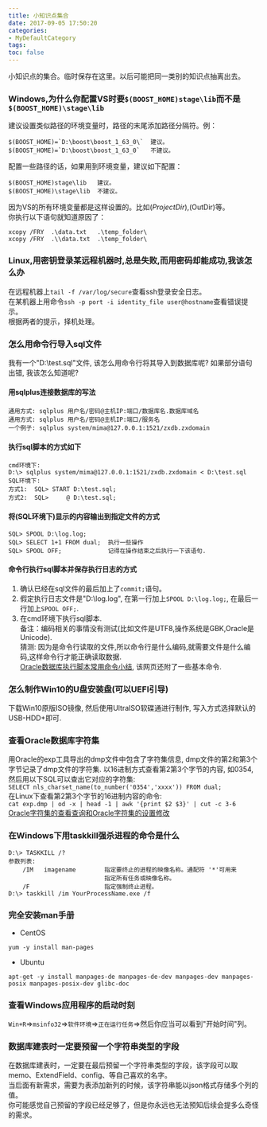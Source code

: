 ```yaml
---
title: 小知识点集合
date: 2017-09-05 17:50:20
categories:
- MyDefaultCategory
tags:
toc: false
---
```


小知识点的集合。临时保存在这里。以后可能把同一类别的知识点抽离出去。

<!-- more -->

### Windows,为什么你配置VS时要`$(BOOST_HOME)stage\lib`而不是`$(BOOST_HOME)\stage\lib`  
建议设置类似路径的环境变量时，路径的末尾添加路径分隔符。例：  
```
$(BOOST_HOME)=`D:\boost\boost_1_63_0\`  建议。
$(BOOST_HOME)=`D:\boost\boost_1_63_0`   不建议。
```
配置一些路径的话，如果用到环境变量，建议如下配置：  
```
$(BOOST_HOME)stage\lib   建议。
$(BOOST_HOME)\stage\lib  不建议。
```
因为VS的所有环境变量都是这样设置的。比如$(ProjectDir),$(OutDir)等。  
你执行以下语句就知道原因了：  
```
xcopy /FRY  .\data.txt   .\temp_folder\
xcopy /FRY  .\\data.txt  .\temp_folder\
```

### Linux,用密钥登录某远程机器时,总是失败,而用密码却能成功,我该怎么办  
在远程机器上`tail -f /var/log/secure`查看ssh登录安全日志。  
在某机器上用命令`ssh -p port -i identity_file user@hostname`查看错误提示。  
根据两者的提示，择机处理。  

### 怎么用命令行导入sql文件  
我有一个"D:\test.sql"文件, 该怎么用命令行将其导入到数据库呢? 如果部分语句出错, 我该怎么知道呢?  

#### 用sqlplus连接数据库的写法  
```
通用方式: sqlplus 用户名/密码@主机IP:端口/数据库名.数据库域名
通用方式: sqlplus 用户名/密码@主机IP:端口/服务名
一个例子: sqlplus system/mima@127.0.0.1:1521/zxdb.zxdomain
```
#### 执行sql脚本的方式如下  
```
cmd环境下:
D:\> sqlplus system/mima@127.0.0.1:1521/zxdb.zxdomain < D:\test.sql
SQL环境下:
方式1:  SQL> START D:\test.sql;    
方式2:  SQL>     @ D:\test.sql;
```
#### 将(SQL环境下)显示的内容输出到指定文件的方式  
```
SQL> SPOOL D:\log.log;  
SQL> SELECT 1+1 FROM dual;  执行一些操作
SQL> SPOOL OFF;             记得在操作结束之后执行一下该语句.
```
#### 命令行执行sql脚本并保存执行日志的方式  
1. 确认已经在sql文件的最后加上了`commit;`语句。  
2. 假定执行日志文件是"D:\log.log", 在第一行加上`SPOOL D:\log.log;`, 在最后一行加上`SPOOL OFF;`.  
3. 在cmd环境下执行sql脚本.  
备注：编码相关的事情没有测试(比如文件是UTF8,操作系统是GBK,Oracle是Unicode).  
猜测: 因为是命令行读取的文件,所以命令行是什么编码,就需要文件是什么编码,这样命令行才能正确读取数据.  
[Oracle数据库执行脚本常用命令小结](http://www.jb51.net/article/76786.htm), 该网页还附了一些基本命令.  

### 怎么制作Win10的U盘安装盘(可以UEFI引导)  
下载Win10原版ISO镜像, 然后使用UltraISO软碟通进行制作, 写入方式选择默认的USB-HDD+即可.  

### 查看Oracle数据库字符集  
用Oracle的exp工具导出的dmp文件中包含了字符集信息, dmp文件的第2和第3个字节记录了dmp文件的字符集. 以16进制方式查看第2第3个字节的内容, 如0354, 然后用以下SQL可以查出它对应的字符集:  
`SELECT nls_charset_name(to_number('0354','xxxx')) FROM dual;`  
在Linux下查看第2第3个字节的16进制内容的命令:  
`cat exp.dmp | od -x | head -1 | awk '{print $2 $3}' | cut -c 3-6`  
[Oracle字符集的查看查询和Oracle字符集的设置修改](http://www.linuxidc.com/Linux/2011-11/47383.htm)  

### 在Windows下用taskkill强杀进程的命令是什么  
```
D:\> TASKKILL /?
参数列表:
    /IM   imagename        指定要终止的进程的映像名称。通配符 '*'可用来
                           指定所有任务或映像名称。
    /F                     指定强制终止进程。
D:\> taskkill /im YourProcessName.exe /f
```

### 完全安装man手册  
* CentOS  
```
yum -y install man-pages
```
* Ubuntu  
```
apt-get -y install manpages-de manpages-de-dev manpages-dev manpages-posix manpages-posix-dev glibc-doc
```

### 查看Windows应用程序的启动时刻  
`Win+R`=>`msinfo32`=>`软件环境`=>`正在运行任务`=>然后你应当可以看到"开始时间"列。  

### 数据库建表时一定要预留一个字符串类型的字段  
在数据库建表时，一定要在最后预留一个字符串类型的字段，该字段可以取memo、ExtendField、config、等自己喜欢的名字。  
当后面有新需求，需要为表添加新列的时候，该字符串能以json格式存储多个列的值。  
你可能感觉自己预留的字段已经足够了，但是你永远也无法预知后续会提多么奇怪的需求。  
